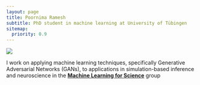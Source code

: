 ```yaml
---
layout: page
title: Poornima Ramesh
subtitle: PhD student in machine learning at University of Tübingen
sitemap:
  priority: 0.9
---
```


<img src="{{ 'assets/img/PoornimaRamesh.jpeg' | prepend: site.baseurl }}" id="about-img">

<div id="describe-text">
	<p>I work on applying machine learning techniques, specifically Generative Adversarial Networks (GANs), to applications in simulation-based inference and neuroscience in the <strong><a href="https://uni-tuebingen.de/fakultaeten/mathematisch-naturwissenschaftliche-fakultaet/fachbereiche/informatik/lehrstuehle/machine-learning-in-science/start/"> Machine Learning for Science</a></strong> group</p>
	<!-- <p>Fork and use the theme from the <strong> <a href="https://github.com/knhash/Pudhina"> repository</a> </strong></p> -->
</div>
